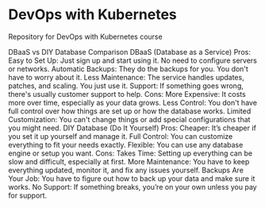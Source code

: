 # DevOps with Kubernetes
Repository for DevOps with Kubernetes course


DBaaS vs DIY Database Comparison
DBaaS (Database as a Service)
Pros:
Easy to Set Up: Just sign up and start using it. No need to configure servers or networks.
Automatic Backups: They do the backups for you. You don't have to worry about it.
Less Maintenance: The service handles updates, patches, and scaling. You just use it.
Support: If something goes wrong, there's usually customer support to help.
Cons:
More Expensive: It costs more over time, especially as your data grows.
Less Control: You don't have full control over how things are set up or how the database works.
Limited Customization: You can't change things or add special configurations that you might need.
DIY Database (Do It Yourself)
Pros:
Cheaper: It’s cheaper if you set it up yourself and manage it.
Full Control: You can customize everything to fit your needs exactly.
Flexible: You can use any database engine or setup you want.
Cons:
Takes Time: Setting up everything can be slow and difficult, especially at first.
More Maintenance: You have to keep everything updated, monitor it, and fix any issues yourself.
Backups Are Your Job: You have to figure out how to back up your data and make sure it works.
No Support: If something breaks, you’re on your own unless you pay for support.

